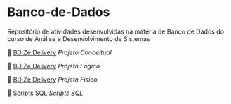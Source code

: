 # Banco-de-Dados
Repositório de atividades desenvolvidas na matéria de Banco de Dados do curso de Análise e Desenvolvimento de Sistemas 

:round_pushpin: [BD Zé Delivery](https://github.com/gabrielecastro/Banco-de-Dados/tree/main/z%C3%A9-delivery-projeto-conceitual) *Projeto Conceitual*

:round_pushpin: [BD Zé Delivery](https://github.com/gabrielecastro/Banco-de-Dados/tree/main/z%C3%A9-delivery-projeto-l%C3%B3gico) *Projeto Lógico*

:round_pushpin: [BD Zé Delivery](https://github.com/gabrielecastro/Banco-de-Dados/blob/main/z%C3%A9-delivery-projeto-f%C3%ADsico/z%C3%A9_delivery.sql) *Projeto Físico*

:round_pushpin: [Scripts SQL](https://github.com/gabrielecastro/Banco-de-Dados/tree/main/scripts-sql) *Scripts SQL*
